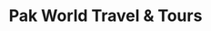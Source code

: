---
title: "Pak World Travel & Tours"
url: /karachi/pak-world-travel-and-tours/
shop: travel agency
---